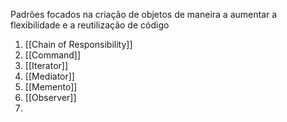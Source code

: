 Padrões focados na criação de objetos de maneira a aumentar a flexibilidade e a reutilização de código

1. [[Chain of Responsibility]]
2. [[Command]]
3. [[Iterator]]
4. [[Mediator]]
5. [[Memento]]
6. [[Observer]]
7. 